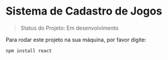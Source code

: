 <h1>Sistema de Cadastro de Jogos</h1>

> Status do Projeto: Em desenvolvimento

Para rodar este projeto na sua máquina, por favor digite:

```
npm install react
```
